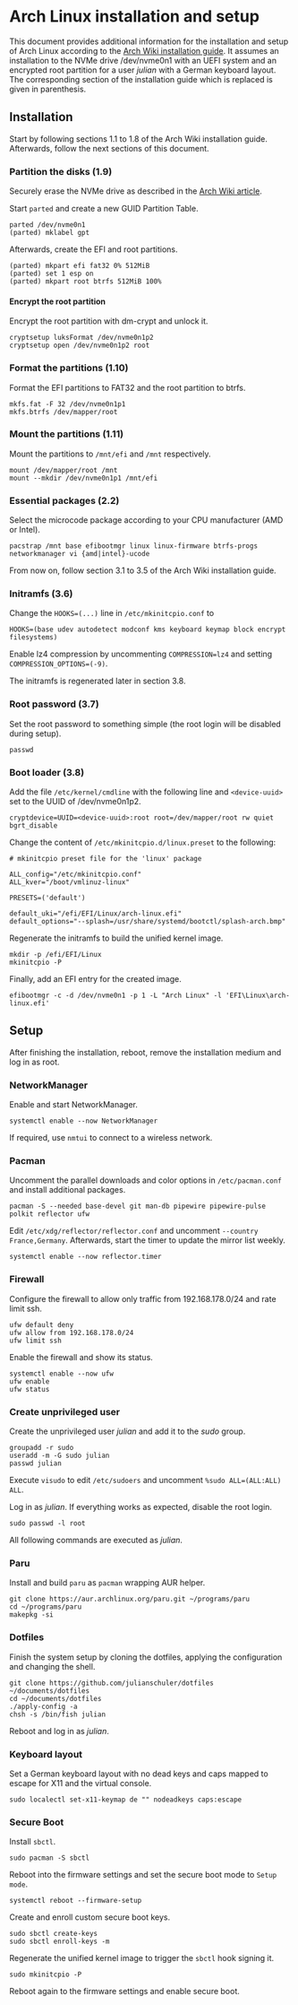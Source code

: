 # Arch Linux installation and setup

This document provides additional information for the installation and setup of Arch Linux according to the [Arch Wiki installation guide](https://wiki.archlinux.org/title/Installation_guide).
It assumes an installation to the NVMe drive /dev/nvme0n1 with an UEFI system and an encrypted root partition for a user _julian_ with a German keyboard layout.
The corresponding section of the installation guide which is replaced is given in parenthesis.

## Installation

Start by following sections 1.1 to 1.8 of the Arch Wiki installation guide. Afterwards, follow the next sections of this document.

### Partition the disks (1.9)

Securely erase the NVMe drive as described in the [Arch Wiki article](https://wiki.archlinux.org/title/Solid_state_drive/Memory_cell_clearing#NVMe_drive).

Start `parted` and create a new GUID Partition Table.

```
parted /dev/nvme0n1
(parted) mklabel gpt
```

Afterwards, create the EFI and root partitions.

```
(parted) mkpart efi fat32 0% 512MiB
(parted) set 1 esp on
(parted) mkpart root btrfs 512MiB 100%
```

#### Encrypt the root partition

Encrypt the root partition with dm-crypt and unlock it.

```
cryptsetup luksFormat /dev/nvme0n1p2
cryptsetup open /dev/nvme0n1p2 root
```

### Format the partitions (1.10)

Format the EFI partitions to FAT32 and the root partition to btrfs.

```
mkfs.fat -F 32 /dev/nvme0n1p1
mkfs.btrfs /dev/mapper/root
```

### Mount the partitions (1.11)

Mount the partitions to `/mnt/efi` and `/mnt` respectively.

```
mount /dev/mapper/root /mnt
mount --mkdir /dev/nvme0n1p1 /mnt/efi
```

### Essential packages (2.2)

Select the microcode package according to your CPU manufacturer (AMD or Intel).

```
pacstrap /mnt base efibootmgr linux linux-firmware btrfs-progs networkmanager vi {amd|intel}-ucode
```

From now on, follow section 3.1 to 3.5 of the Arch Wiki installation guide.

### Initramfs (3.6)

Change the `HOOKS=(...)` line in `/etc/mkinitcpio.conf` to

```
HOOKS=(base udev autodetect modconf kms keyboard keymap block encrypt filesystems)
```

Enable lz4 compression by uncommenting `COMPRESSION=lz4` and setting `COMPRESSION_OPTIONS=(-9)`.

The initramfs is regenerated later in section 3.8.

### Root password (3.7)

Set the root password to something simple (the root login will be disabled during setup).

```
passwd
```

### Boot loader (3.8)

Add the file `/etc/kernel/cmdline` with the following line and `<device-uuid>` set to the UUID of /dev/nvme0n1p2.

```
cryptdevice=UUID=<device-uuid>:root root=/dev/mapper/root rw quiet bgrt_disable
```

Change the content of `/etc/mkinitcpio.d/linux.preset` to the following:

```
# mkinitcpio preset file for the 'linux' package

ALL_config="/etc/mkinitcpio.conf"
ALL_kver="/boot/vmlinuz-linux"

PRESETS=('default')

default_uki="/efi/EFI/Linux/arch-linux.efi"
default_options="--splash=/usr/share/systemd/bootctl/splash-arch.bmp"
```

Regenerate the initramfs to build the unified kernel image.

```
mkdir -p /efi/EFI/Linux
mkinitcpio -P
```

Finally, add an EFI entry for the created image.

```
efibootmgr -c -d /dev/nvme0n1 -p 1 -L "Arch Linux" -l 'EFI\Linux\arch-linux.efi'
```

## Setup

After finishing the installation, reboot, remove the installation medium and log in as root.

### NetworkManager

Enable and start NetworkManager.

```
systemctl enable --now NetworkManager
```

If required, use `nmtui` to connect to a wireless network.

### Pacman

Uncomment the parallel downloads and color options in `/etc/pacman.conf` and install additional packages.

```
pacman -S --needed base-devel git man-db pipewire pipewire-pulse polkit reflector ufw
```

Edit `/etc/xdg/reflector/reflector.conf` and uncomment `--country France,Germany`. Afterwards, start the timer to update the mirror list weekly.

```
systemctl enable --now reflector.timer
```

### Firewall

Configure the firewall to allow only traffic from 192.168.178.0/24 and rate limit ssh.

```
ufw default deny
ufw allow from 192.168.178.0/24
ufw limit ssh
```

Enable the firewall and show its status.

```
systemctl enable --now ufw
ufw enable
ufw status
```

### Create unprivileged user

Create the unprivileged user _julian_ and add it to the _sudo_ group.

```
groupadd -r sudo
useradd -m -G sudo julian
passwd julian
```

Execute `visudo` to edit `/etc/sudoers` and uncomment `%sudo ALL=(ALL:ALL) ALL`.

Log in as _julian_. If everything works as expected, disable the root login.

```
sudo passwd -l root
```

All following commands are executed as _julian_.

### Paru

Install and build `paru` as `pacman` wrapping AUR helper.

```
git clone https://aur.archlinux.org/paru.git ~/programs/paru
cd ~/programs/paru
makepkg -si
```

### Dotfiles

Finish the system setup by cloning the dotfiles, applying the configuration and changing the shell.

```
git clone https://github.com/julianschuler/dotfiles ~/documents/dotfiles
cd ~/documents/dotfiles
./apply-config -a
chsh -s /bin/fish julian
```

Reboot and log in as _julian_.

### Keyboard layout

Set a German keyboard layout with no dead keys and caps mapped to escape for X11 and the virtual console.

```
sudo localectl set-x11-keymap de "" nodeadkeys caps:escape
```

### Secure Boot

Install `sbctl`.

```
sudo pacman -S sbctl
```

Reboot into the firmware settings and set the secure boot mode to `Setup mode`.

```
systemctl reboot --firmware-setup
```

Create and enroll custom secure boot keys.

```
sudo sbctl create-keys
sudo sbctl enroll-keys -m
```

Regenerate the unified kernel image to trigger the `sbctl` hook signing it.

```
sudo mkinitcpio -P
```

Reboot again to the firmware settings and enable secure boot.
